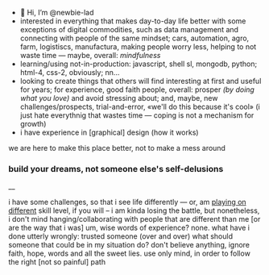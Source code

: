 - 👋 Hi, I’m @newbie-lad
- interested in everything that makes day-to-day life better with some exceptions of digital commodities, such as data management and connecting with people of the same mindset; cars, automation, agro, farm, logistiscs, manufactura, making people worry less, helping to not waste time — maybe, overall: _mindfulness_
- learning/using not-in-production: javascript, shell sl, mongodb, python; html-4, css-2, obviously; nn...
- looking to create things that others will find interesting at first and useful for years; for experience, good faith people, overall: prosper _(by doing what you love)_ and avoid stressing about; and, maybe, new challenges/prospects, trial-and-error, «we'll do this because it's cool» (i just hate everythnig that wastes time — coping is not a mechanism for growth)
- i have experience in [graphical] design (how it works)

we are here to make this place better, not to make a mess around

### build your dreams, not someone else's self-delusions


__

<!---
newbie-lad/newbie-lad is a ✨ special ✨ repository because its `README.md` (this file) appears on your GitHub profile.
You can click the Preview link to take a look at your changes.
--->
i have some challenges, so that i see life differently — or, am [playing on different](https://media.tenor.com/wh2x1N-8TW0AAAPo/mario-videogames.mp4) skill level, if you will – i am kinda losing the battle, but nonetheless, i don't mind hanging/collaborating with people that are different than me [or are the way that i was]
um, wise words of experience? none. what have i done utterly wrongly: trusted someone (over and over)
what should someone that could be in my situation do? don't believe anything, ignore faith, hope, words and all the sweet lies. use only mind, in order to follow the right [not so painful] path
